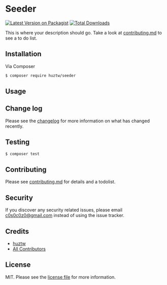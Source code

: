 # Seeder

[![Latest Version on Packagist][ico-version]][link-packagist]
[![Total Downloads][ico-downloads]][link-downloads]

This is where your description should go. Take a look at [contributing.md](contributing.md) to see a to do list.

## Installation

Via Composer

``` bash
$ composer require huztw/seeder
```

## Usage

## Change log

Please see the [changelog](changelog.md) for more information on what has changed recently.

## Testing

``` bash
$ composer test
```

## Contributing

Please see [contributing.md](contributing.md) for details and a todolist.

## Security

If you discover any security related issues, please email c0s0c0z0@gmail.com instead of using the issue tracker.

## Credits

- [huztw][link-author]
- [All Contributors][link-contributors]

## License

MIT. Please see the [license file](license.md) for more information.

[ico-version]: https://img.shields.io/packagist/v/huztw/seeder.svg?style=flat-square
[ico-downloads]: https://img.shields.io/packagist/dt/huztw/seeder.svg?style=flat-square
[ico-travis]: https://img.shields.io/travis/huztw/seeder/master.svg?style=flat-square
[ico-styleci]: https://styleci.io/repos/12345678/shield

[link-packagist]: https://packagist.org/packages/huztw/seeder
[link-downloads]: https://packagist.org/packages/huztw/seeder
[link-travis]: https://travis-ci.org/huztw/seeder
[link-styleci]: https://styleci.io/repos/12345678
[link-author]: https://github.com/huztw
[link-contributors]: ../../contributors
